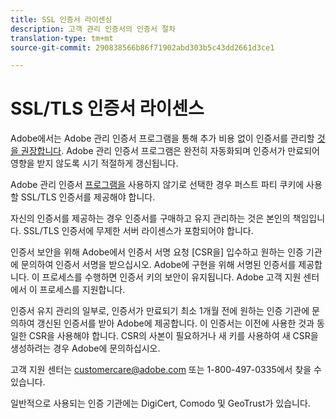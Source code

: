 ```yaml
---
title: SSL 인증서 라이센싱
description: 고객 관리 인증서의 인증서 절차
translation-type: tm+mt
source-git-commit: 290838566b86f71902abd303b5c43dd2661d3ce1

---
```



# SSL/TLS 인증서 라이센스

Adobe에서는 Adobe 관리 인증서 프로그램을 통해 추가 비용 없이 인증서를 관리할 [것을 권장합니다](https://marketing.adobe.com/resources/help/en_US/whitepapers/first_party_cookies/adobe_managed_cert_pgm.html).  Adobe 관리 인증서 프로그램은 완전히 자동화되며 인증서가 만료되어 영향을 받지 않도록 시기 적절하게 갱신됩니다.

Adobe 관리 인증서 [프로그램을](https://marketing.adobe.com/resources/help/en_US/whitepapers/first_party_cookies/adobe_managed_cert_pgm.html) 사용하지 않기로 선택한 경우 퍼스트 파티 쿠키에 사용할 SSL/TLS 인증서를 제공해야 합니다.

자신의 인증서를 제공하는 경우 인증서를 구매하고 유지 관리하는 것은 본인의 책임입니다.  SSL/TLS 인증서에 무제한 서버 라이센스가 포함되어야 합니다.

인증서 보안을 위해 Adobe에서 인증서 서명 요청 [CSR을] 입수하고 원하는 인증 기관에 문의하여 인증서 서명을 받으십시오.  Adobe에 구현을 위해 서명된 인증서를 제공합니다.  이 프로세스를 수행하면 인증서 키의 보안이 유지됩니다.  Adobe 고객 지원 센터에서 이 프로세스를 지원합니다.

인증서 유지 관리의 일부로, 인증서가 만료되기 최소 1개월 전에 원하는 인증 기관에 문의하여 갱신된 인증서를 받아 Adobe에 제공합니다.  이 인증서는 이전에 사용한 것과 동일한 CSR을 사용해야 합니다.  CSR의 사본이 필요하거나 새 키를 사용하여 새 CSR을 생성하려는 경우 Adobe에 문의하십시오.

고객 지원 센터는 customercare@adobe.com 또는 1-800-497-0335에서 찾을 수 있습니다.

일반적으로 사용되는 인증 기관에는 DigiCert, Comodo 및 GeoTrust가 있습니다.
